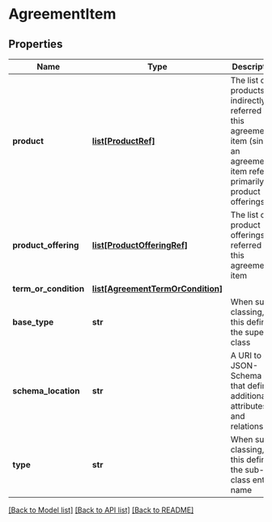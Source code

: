 # AgreementItem

## Properties
Name | Type | Description | Notes
------------ | ------------- | ------------- | -------------
**product** | [**list[ProductRef]**](ProductRef.md) | The list of products indirectly referred by this agreement item (since an agreement item refers primarily to product offerings) | [optional] 
**product_offering** | [**list[ProductOfferingRef]**](ProductOfferingRef.md) | The list of product offerings referred by this agreement item | [optional] 
**term_or_condition** | [**list[AgreementTermOrCondition]**](AgreementTermOrCondition.md) |  | [optional] 
**base_type** | **str** | When sub-classing, this defines the super-class | [optional] 
**schema_location** | **str** | A URI to a JSON-Schema file that defines additional attributes and relationships | [optional] 
**type** | **str** | When sub-classing, this defines the sub-class entity name | [optional] 

[[Back to Model list]](../README.md#documentation-for-models) [[Back to API list]](../README.md#documentation-for-api-endpoints) [[Back to README]](../README.md)


